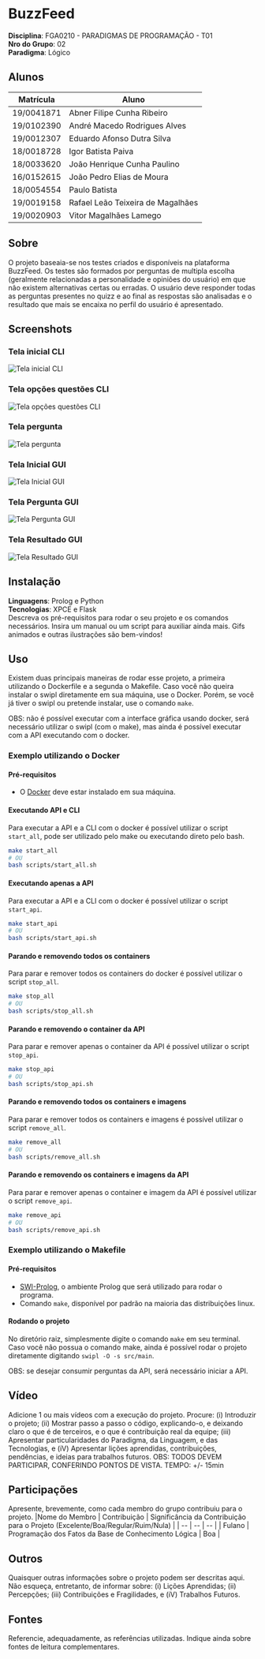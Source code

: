 # BuzzFeed

**Disciplina**: FGA0210 - PARADIGMAS DE PROGRAMAÇÃO - T01 <br>
**Nro do Grupo**: 02<br>
**Paradigma**: Lógico<br>

## Alunos

| Matrícula  | Aluno                             |
| ---------- | --------------------------------- |
| 19/0041871 | Abner Filipe Cunha Ribeiro        |
| 19/0102390 | André Macedo Rodrigues Alves      |
| 19/0012307 | Eduardo Afonso Dutra Silva        |
| 18/0018728 | Igor Batista Paiva                |
| 18/0033620 | João Henrique Cunha Paulino       |
| 16/0152615 | João Pedro Elias de Moura         |
| 18/0054554 | Paulo Batista                     |
| 19/0019158 | Rafael Leão Teixeira de Magalhães |
| 19/0020903 | Vitor Magalhães Lamego            |

## Sobre

O projeto baseaia-se nos testes criados e disponíveis na plataforma BuzzFeed. Os testes são formados por perguntas de multipla escolha (geralmente relacionadas a personalidade e opiniões do usuário) em que não existem alternativas certas ou erradas. O usuário deve responder todas as perguntas presentes no quizz e ao final as respostas são analisadas e o resultado que mais se encaixa no perfil do usuário é apresentado.

## Screenshots

### Tela inicial CLI

![Tela inicial CLI](assets/Screenshot_menu_inicial.png)

### Tela opções questões CLI

![Tela opções questões CLI](assets/Screenshot_menu_carregamento_questoes.png)

### Tela pergunta

![Tela pergunta](assets/Screenshot_menu_perguntas.png)

### Tela Inicial GUI

![Tela Inicial GUI](assets/Screenshot_tela_inicial_gui.jpg)

### Tela Pergunta GUI

![Tela Pergunta GUI](assets/Screenshot_tela_pergunta_gui.jpg)

### Tela Resultado GUI

![Tela Resultado GUI](assets/Screenshot_tela_resultado_gui.jpg)

## Instalação

**Linguagens**: Prolog e Python<br>
**Tecnologias**: XPCE e Flask<br>
Descreva os pré-requisitos para rodar o seu projeto e os comandos necessários.
Insira um manual ou um script para auxiliar ainda mais.
Gifs animados e outras ilustrações são bem-vindos!

## Uso

Existem duas principais maneiras de rodar esse projeto, a primeira utilizando o Dockerfile e a segunda o Makefile. Caso você não queira instalar o swipl diretamente em sua máquina, use o Docker. Porém, se você já tiver o swipl ou pretende instalar, use o comando `make`.

OBS: não é possível executar com a interface gráfica usando docker, será necessário utilizar o swipl (com o make), mas ainda é possível executar com a API executando com o docker.

### Exemplo utilizando o Docker

#### Pré-requisitos

- O [Docker](https://www.docker.com/) deve estar instalado em sua máquina.

#### Executando API e CLI

Para executar a API e a CLI com o docker é possível utilizar o script `start_all`, pode ser utilizado pelo make ou executando direto pelo bash.

```bash
make start_all
# OU
bash scripts/start_all.sh
```

#### Executando apenas a API

Para executar a API e a CLI com o docker é possível utilizar o script `start_api`.

```bash
make start_api
# OU
bash scripts/start_api.sh
```

#### Parando e removendo todos os containers

Para parar e remover todos os containers do docker é possível utilizar o script `stop_all`.

```bash
make stop_all
# OU
bash scripts/stop_all.sh
```

#### Parando e removendo o container da API

Para parar e remover apenas o container da API é possível utilizar o script `stop_api`.

```bash
make stop_api
# OU
bash scripts/stop_api.sh
```

#### Parando e removendo todos os containers e imagens

Para parar e remover todos os containers e imagens é possível utilizar o script `remove_all`.

```bash
make remove_all
# OU
bash scripts/remove_all.sh
```

#### Parando e removendo os containers e imagens da API

Para parar e remover apenas o container e imagem da API é possível utilizar o script `remove_api`.

```bash
make remove_api
# OU
bash scripts/remove_api.sh
```

### Exemplo utilizando o Makefile

#### Pré-requisitos

- [SWI-Prolog](https://www.swi-prolog.org/), o ambiente Prolog que será utilizado para rodar o programa.
- Comando `make`, disponível por padrão na maioria das distribuições linux.

#### Rodando o projeto

No diretório raiz, simplesmente digite o comando `make` em seu terminal. Caso você não possua o comando make, ainda é possível rodar o projeto diretamente digitando `swipl -O -s src/main`.

OBS: se desejar consumir perguntas da API, será necessário iniciar a API.

## Vídeo

Adicione 1 ou mais vídeos com a execução do projeto.
Procure:
(i) Introduzir o projeto;
(ii) Mostrar passo a passo o código, explicando-o, e deixando claro o que é de terceiros, e o que é contribuição real da equipe;
(iii) Apresentar particularidades do Paradigma, da Linguagem, e das Tecnologias, e
(iV) Apresentar lições aprendidas, contribuições, pendências, e ideias para trabalhos futuros.
OBS: TODOS DEVEM PARTICIPAR, CONFERINDO PONTOS DE VISTA.
TEMPO: +/- 15min

## Participações

Apresente, brevemente, como cada membro do grupo contribuiu para o projeto.
|Nome do Membro | Contribuição | Significância da Contribuição para o Projeto (Excelente/Boa/Regular/Ruim/Nula) |
| -- | -- | -- |
| Fulano | Programação dos Fatos da Base de Conhecimento Lógica | Boa |

## Outros

Quaisquer outras informações sobre o projeto podem ser descritas aqui. Não esqueça, entretanto, de informar sobre:
(i) Lições Aprendidas;
(ii) Percepções;
(iii) Contribuições e Fragilidades, e
(iV) Trabalhos Futuros.

## Fontes

Referencie, adequadamente, as referências utilizadas.
Indique ainda sobre fontes de leitura complementares.
